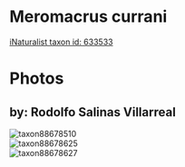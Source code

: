 
Meromacrus currani
==================
  
[iNaturalist taxon id: 633533](https://www.inaturalist.org/taxa/633533)
# Photos

## by: Rodolfo Salinas Villarreal
  
![taxon88678510](https://inaturalist-open-data.s3.amazonaws.com/photos/95120413/medium.jpeg)  
![taxon88678625](https://inaturalist-open-data.s3.amazonaws.com/photos/95122196/medium.jpg)  
![taxon88678627](https://inaturalist-open-data.s3.amazonaws.com/photos/95122198/medium.jpg)